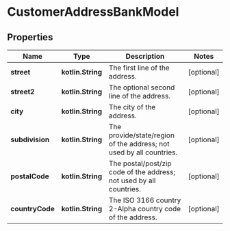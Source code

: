 
# CustomerAddressBankModel

## Properties
Name | Type | Description | Notes
------------ | ------------- | ------------- | -------------
**street** | **kotlin.String** | The first line of the address. |  [optional]
**street2** | **kotlin.String** | The optional second line of the address. |  [optional]
**city** | **kotlin.String** | The city of the address. |  [optional]
**subdivision** | **kotlin.String** | The provide/state/region of the address; not used by all countries. |  [optional]
**postalCode** | **kotlin.String** | The postal/post/zip code of the address; not used by all countries. |  [optional]
**countryCode** | **kotlin.String** | The ISO 3166 country 2-Alpha country code of the address. |  [optional]



